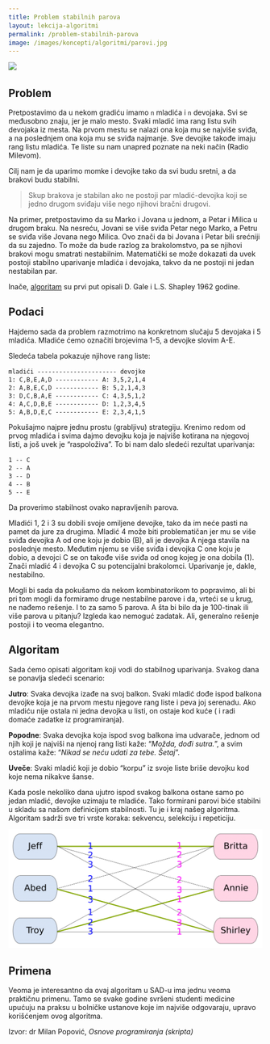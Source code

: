```yaml
---
title: Problem stabilnih parova
layout: lekcija-algoritmi
permalink: /problem-stabilnih-parova
image: /images/koncepti/algoritmi/parovi.jpg
---
```


![]({{page.image}})

## Problem

Pretpostavimo da u nekom gradiću imamo `n` mladića i `n` devojaka. Svi se međusobno znaju, jer je malo mesto. Svaki mladić ima rang listu svih devojaka iz mesta. Na prvom mestu se nalazi ona koja mu se najviše sviđa, a na poslednjem ona koja mu se sviđa najmanje. Sve devojke takođe imaju rang listu mladića. Te liste su nam unapred poznate na neki način (Radio Milevom).

Cilj nam je da uparimo momke i devojke tako da svi budu sretni, a da brakovi budu stabilni.

> Skup brakova je stabilan ako ne postoji par mladić-devojka koji se jedno drugom sviđaju više nego njihovi bračni drugovi.

Na primer, pretpostavimo da su Marko i Jovana u jednom, a Petar i Milica u drugom braku. Na nesreću, Jovani se više sviđa Petar nego Marko, a Petru se sviđa više Jovana nego Milica. Ovo znači da bi Jovana i Petar bili srećniji da su zajedno. To može da bude razlog za brakolomstvo, pa se njihovi brakovi mogu smatrati nestabilnim. Matematički se može dokazati da uvek postoji stabilno uparivanje mladića i devojaka, takvo da ne postoji ni jedan nestabilan par.

Inače, [algoritam](https://en.wikipedia.org/wiki/Stable_marriage_problem) su prvi put opisali D. Gale i L.S. Shapley 1962 godine.

## Podaci

Hajdemo sada da problem razmotrimo na konkretnom slučaju 5 devojaka i 5 mladića. Mladiće ćemo označiti brojevima 1-5, a devojke slovim A-E.

Sledeća tabela pokazuje njihove rang liste:

```
mladići ---------------------- devojke
1: C,B,E,A,D ------------ A: 3,5,2,1,4
2: A,B,E,C,D ------------ B: 5,2,1,4,3
3: D,C,B,A,E ------------ C: 4,3,5,1,2
4: A,C,D,B,E ------------ D: 1,2,3,4,5
5: A,B,D,E,C ------------ E: 2,3,4,1,5
```

Pokušajmo najpre jednu prostu (grabljivu) strategiju. Krenimo redom od prvog mladića i svima dajmo devojku koja je najviše kotirana na njegovoj listi, a još uvek je “raspoloživa”. To bi nam dalo sledeći rezultat uparivanja:

```
1 -- C
2 -- A
3 -- D
4 -- B
5 -- E
```

Da proverimo stabilnost ovako napravljenih parova.

Mladići 1, 2 i 3 su dobili svoje omiljene devojke, tako da im neće pasti na pamet da jure za drugima. Mladić 4 može biti problematičan jer mu se više sviđa devojka A od one koju je dobio (B), ali je devojka A njega stavila na poslednje mesto. Međutim njemu se više sviđa i devojka C one koju je dobio, a devojci C se on takođe više sviđa od onog kojeg je ona dobila (1). Znači mladić 4 i devojka C su potencijalni brakolomci. Uparivanje je, dakle, nestabilno.

Mogli bi sada da pokušamo da nekom kombinatorikom to popravimo, ali bi pri tom mogli da formiramo druge nestabilne parove i da, vrteći se u krug, ne nađemo rešenje. I to za samo 5 parova. A šta bi bilo da je 100-tinak ili više parova u pitanju? Izgleda kao nemoguć zadatak. Ali, generalno rešenje postoji i to veoma elegantno.

## Algoritam

Sada ćemo opisati algoritam koji vodi do stabilnog uparivanja. Svakog dana se ponavlja sledeći scenario:

**Jutro**: Svaka devojka izađe na svoj balkon. Svaki mladić dođe ispod balkona devojke koja je na prvom mestu njegove rang liste i peva joj serenadu. Ako mladiću nije ostala ni jedna devojka u listi, on ostaje kod kuće ( i radi domaće zadatke iz programiranja).

**Popodne**: Svaka devojka koja ispod svog balkona ima udvarače, jednom od njih koji je najviši na njenoj rang listi kaže: “*Možda, dođi sutra.*”, a svim ostalima kaže: “*Nikad se neću udati za tebe. Šetaj*”.

**Uveče**: Svaki mladić koji je dobio “korpu” iz svoje liste briše devojku kod koje nema nikakve šanse.

Kada posle nekoliko dana ujutro ispod svakog balkona ostane samo po jedan mladić, devojke uzimaju te mladiće. Tako formirani parovi biće stabilni u skladu sa našom definicijom stabilnosti. Tu je i kraj našeg algoritma. Algoritam sadrži sve tri vrste koraka: sekvencu, selekciju i repeticiju.

![](/images/koncepti/algoritmi/stable_marriage.png)

## Primena

Veoma je interesantno da ovaj algoritam u SAD-u ima jednu veoma praktičnu primenu. Tamo se svake godine svršeni studenti medicine upućuju na praksu u bolničke ustanove koje im najviše odgovaraju, upravo korišćenjem ovog algoritma.


Izvor: dr Milan Popović, *Osnove programiranja (skripta)*
